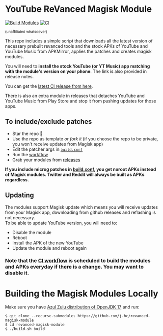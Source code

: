 # YouTube ReVanced Magisk Module
[![Build Modules](https://github.com/j-hc/revanced-magisk-module/actions/workflows/build.yml/badge.svg)](https://github.com/j-hc/revanced-magisk-module/actions/workflows/build.yml)
[![CI](https://github.com/j-hc/revanced-magisk-module/actions/workflows/ci.yml/badge.svg?event=schedule)](https://github.com/j-hc/revanced-magisk-module/actions/workflows/ci.yml)

<sub>(unaffiliated whatsoever)<sub>

This repo includes a simple script that downloads all the latest version of necessary prebuilt revanced tools and the stock APKs of YouTube and YouTube Music from APKMirror, applies the patches and creates magisk modules.

You will need to **install the stock YouTube (or YT Music) app matching with the module's version on your phone**. The link is also provided in release notes.

You can get the [latest CI release from here](https://github.com/j-hc/revanced-magisk-module/releases).

There is also an extra module in releases that detaches YouTube and YouTube Music from Play Store and stop it from pushing updates for those apps.

## To include/exclude patches
 * Star the repo :eyes:
 * Use the repo as template *or fork it* (if you choose the repo to be private, you won't receive updates from Magisk app)
 * Edit the patcher args in [`build.conf`](./build.conf)
 * Run the [workflow](../../actions/workflows/build.yml)
 * Grab your modules from [releases](../../releases)

**If you include microg patches in [build.conf](./build.conf), you get noroot APKs instead of Magisk modules. Twitter and Reddit will always be built as APKs regardless.**

## Updating
The modules support Magisk update which means you will receive updates from your Magisk app, downloading from github releases and reflashing is not necessary.  
To be able to update YouTube version, you will need to:
 * Disable the module
 * Reboot
 * Install the APK of the new YouTube
 * Update the module and reboot again

  
### **Note that the [CI workflow](../../actions/workflows/ci.yml) is scheduled to build the modules and APKs everyday if there is a change. You may want to disable it.**

# Building the Magisk Modules Locally
Make sure you have [Azul Zulu distribution of OpenJDK 17](https://www.azul.com/downloads/?version=java-17-lts&os=linux&architecture=x86-64-bit&package=jdk) and run:

```console
$ git clone --recurse-submodules https://github.com/j-hc/revanced-magisk-module
$ cd revanced-magisk-module
$ ./build.sh build
```
